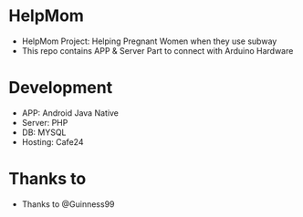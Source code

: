 # HelpMom
* HelpMom Project: Helping Pregnant Women when they use subway
* This repo contains APP & Server Part to connect with Arduino Hardware

# Development
* APP: Android Java Native
* Server: PHP
* DB: MYSQL
* Hosting: Cafe24

# Thanks to
* Thanks to @Guinness99

